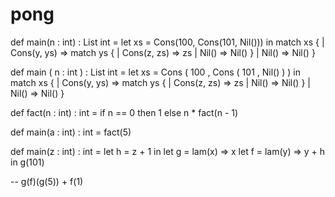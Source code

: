 # pong

def 
  main(n : int) : List int = 
    let 
      xs = 
        Cons(100, Cons(101, Nil())) 
      in 
        match xs { 
          | Cons(y, ys) => 
              match ys { 
                | Cons(z, zs) => zs 
                | Nil() => Nil() 
              } 
          | Nil() => Nil() 
        }


def 
  main
    ( n : int 
    ) : List int = 
      let 
        xs = 
          Cons
            ( 100
            , Cons
              ( 101
              , Nil()
              )
            ) 
        in 
          match xs { 
            | Cons(y, ys) => 
                match ys { 
                  | Cons(z, zs) => zs 
                  | Nil() => Nil() 
                } 
            | Nil() => Nil() 
          }

def 
  fact(n : int) : int = 
    if 
      n == 0 
        then 
          1 
        else 
          n * fact(n - 1) 

def main(a : int) : int = 
  fact(5)


def 
  main(z : int) : int =
   let
     h =
       z + 1
     in
       let 
         g =
           lam(x) => 
             x
         let
           f =
             lam(y) =>
               y + h
           in
             g(101)

--             g(f)(g(5)) + f(1)
         
